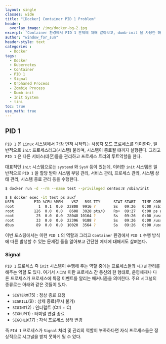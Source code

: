 ```yaml
--- 
layout: single
classes: wide
title: "[Docker] Container PID 1 Problem"
header:
  overlay_image: /img/docker-bg-2.jpg
excerpt: 'Container 환경에서 PID 1 문제에 대해 알아보고, dumb-init 을 사용한 해결 방법에 대해 알아보자'
author: "window_for_sun"
header-style: text
categories :
  - Docker
tags:
  - Docker
  - Kubernetes
  - Container
  - PID 1
  - Signal
  - Orphaned Process
  - Zombie Process
  - Dumb-init
  - Init System
  - tini
toc: true
use_math: true
---  
```


## PID 1
`PID 1` 은 `Linux` 시스템에서 가장 먼저 시작되는 사용자 모드 프로세스를 의미한다. 
일반적으로 `init` 프로세스라고(시스템) 불리며, 시스템이 종료될 떄까지 실행된다. 
그리고 `PID 1` 은 다른 서비스(데몬)들을 관리하고 프로세스 트리의 루트역할을 한다.  

대표적인 `init` 시스템으로는 `systemd` 와 `SysV` 등이 있는데, 
이러한 `init` 시스템은 일반적으로 `PID 1` 을 할당 받아 시스템 부팅 관리, 서비스 관리, 프로세스 관리, 시스템 상태 관리, 시스템 종료 관리 등을 수행한다. 

```bash
$ docker run -d --rm --name test --privileged centos:8 /sbin/init

$ $ docker exec -it test ps auxf  
USER         PID %CPU %MEM    VSZ   RSS TTY      STAT START   TIME COMMAND
root           1  0.1  0.0  22808  9916 ?        Ss   09:26   0:00 /sbin/init
root         126  0.0  0.0   8608  3028 pts/0    Rs+  09:27   0:00 ps auxf
root          25  0.0  0.0  28048 10164 ?        Ss   09:26   0:00 /usr/lib/systemd/systemd-journald
root          33  0.0  0.0  22396  9188 ?        Ss   09:26   0:00 /usr/lib/systemd/systemd-udevd
dbus          89  0.0  0.0  10020  3564 ?        Ss   09:26   0:00 /usr/bin/dbus-daemon --system --address=systemd: --nofork --nopidfile --system

```  

이번 포스팅에서는 이런 `PID 1` 의 역할과 그리고 `Container` 환경에서 `PID 1` 수행 방식에 따른 발생할 수 있는 문제점 들을 알아보고 
간단한 예제에 대해서도 살펴본다.  

### Signal
`PID 1` 프로세스 즉 `init` 시스템이 수행해 주는 역할 중에는 프로세스들의 `시그널` 관리를 해주는 역할 도 있다. 
여기서 `시그널` 이란 프로세스 간 통신의 한 형태로, 운영체제나 다른 프로세스가 프로세스에 특정 이벤트를 알리는 매커니즘을 의미한다. 
주요 시그널의 종류로는 아래와 같은 것들이 있다. 

- `SIGTERM`(15) : 정상 종료 요청
- `SIGKILL`(9) : 상제 종료(무시 불가)
- `SIGINT`(2) : 인터럽트 (Ctrl + C)
- `SIGHUP`(1) : 터미널 연결 종료
- `SIGCHLD`(17) : 자식 프로세스 상태 변경

즉 `PId 1` 프로세스가 `Signal` 처리 및 관리의 역할이 부족하다면 자식 프로세스들은 정상적으로 시그널을 받지 못하게 될 수 있다. 

